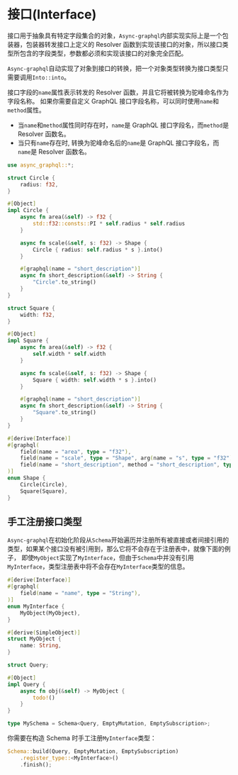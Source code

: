 # 接口(Interface)

接口用于抽象具有特定字段集合的对象，`Async-graphql`内部实现实际上是一个包装器，包装器转发接口上定义的 Resolver 函数到实现该接口的对象，所以接口类型所包含的字段类型，参数都必须和实现该接口的对象完全匹配。

`Async-graphql`自动实现了对象到接口的转换，把一个对象类型转换为接口类型只需要调用`Into::into`。

接口字段的`name`属性表示转发的 Resolver 函数，并且它将被转换为驼峰命名作为字段名称。
如果你需要自定义 GraphQL 接口字段名称，可以同时使用`name`和`method`属性。

- 当`name`和`method`属性同时存在时，`name`是 GraphQL 接口字段名，而`method`是 Resolver 函数名。
- 当只有`name`存在时, 转换为驼峰命名后的`name`是 GraphQL 接口字段名，而`name`是 Resolver 函数名。

```rust
use async_graphql::*;

struct Circle {
    radius: f32,
}

#[Object]
impl Circle {
    async fn area(&self) -> f32 {
        std::f32::consts::PI * self.radius * self.radius
    }

    async fn scale(&self, s: f32) -> Shape {
        Circle { radius: self.radius * s }.into()
    }

    #[graphql(name = "short_description")]
    async fn short_description(&self) -> String {
        "Circle".to_string()
    }
}

struct Square {
    width: f32,
}

#[Object]
impl Square {
    async fn area(&self) -> f32 {
        self.width * self.width
    }

    async fn scale(&self, s: f32) -> Shape {
        Square { width: self.width * s }.into()
    }

    #[graphql(name = "short_description")]
    async fn short_description(&self) -> String {
        "Square".to_string()
    }
}

#[derive(Interface)]
#[graphql(
    field(name = "area", type = "f32"),
    field(name = "scale", type = "Shape", arg(name = "s", type = "f32")),
    field(name = "short_description", method = "short_description", type = "String")
)]
enum Shape {
    Circle(Circle),
    Square(Square),
}
```

## 手工注册接口类型

`Async-graphql`在初始化阶段从`Schema`开始遍历并注册所有被直接或者间接引用的类型，如果某个接口没有被引用到，那么它将不会存在于注册表中，就像下面的例子，
即使`MyObject`实现了`MyInterface`，但由于`Schema`中并没有引用`MyInterface`，类型注册表中将不会存在`MyInterface`类型的信息。

```rust
#[derive(Interface)]
#[graphql(
    field(name = "name", type = "String"),
)]
enum MyInterface {
    MyObject(MyObject),
}

#[derive(SimpleObject)]
struct MyObject {
    name: String,
}

struct Query;

#[Object]
impl Query {
    async fn obj(&self) -> MyObject {
        todo!()
    }
}

type MySchema = Schema<Query, EmptyMutation, EmptySubscription>;
```

你需要在构造 Schema 时手工注册`MyInterface`类型：

```rust
Schema::build(Query, EmptyMutation, EmptySubscription)
    .register_type::<MyInterface>()
    .finish();
```
